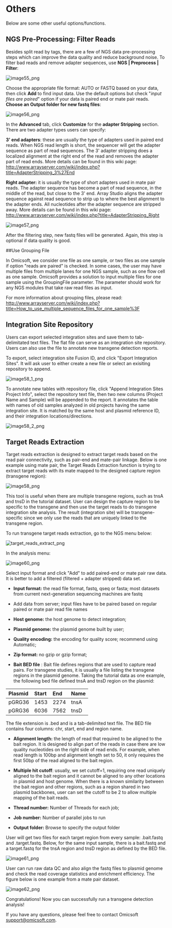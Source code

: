 # Others

Below are some other useful options/functions.

## NGS Pre-Processing: Filter Reads

Besides split read by tags, there are a few of NGS data pre-processing steps which can improve the data quality and reduce background noise.  To filter bad reads and remove adapter sequences, use **NGS | Preprocess | Filter**:

![image55_png](images/image55.png)

Choose the appropriate file format: AUTO or FASTQ based on your data, then click **Add** to find input data.
Use the default options but check "*input files are paired*" option if your data is paired end or mate pair reads.
**Choose an Output folder for new fastq files**:

![image56_png](images/image56.png)

In the **Advanced** tab, click **Customize** for the **adapter Stripping** section. There are two adapter types users can specify:

**3' end adapters**: these are usually the type of adapters used in paired end reads. When NGS read length is short, the sequencer will get the adapter sequence as part of read sequences. The 3' adapter stripping does a localized alignment at the right end of the read and removes the adapter part of read ends. More details can be found in this wiki page: http://www.arrayserver.com/wiki/index.php?title=AdapterStripping_3%27End

**Right adapter:** it is usually the type of short adapters used in mate pair reads. The adapter sequence has become a part of read sequence, in the middle of the read, but close to the 3' end. Array Studio aligns the adapter sequence against read sequence to strip up to where the best alignment to the adapter ends. All nucleotides after the adapter sequence are stripped away. More details can be found in this wiki page:
http://www.arrayserver.com/wiki/index.php?title=AdapterStripping_Right

![image57_png](images/image57.png)

After the filtering step, new fastq files will be generated. Again, this step is optional if data quality is good.


##Use Grouping File

In Omicsoft, we consider one file as one sample, or two files as one sample if option "reads are paired" is checked.
In some cases, the user may have multiple files from multiple lanes for one NGS sample, such as one flow cell as one sample. Omicsoft provides a solution to input multiple files for one sample using the GroupingFile parameter.
The parameter should work for any NGS modules that take raw read files as input.

For more information about grouping files, please read:
http://www.arrayserver.com/wiki/index.php?title=How_to_use_multiple_sequence_files_for_one_sample%3F


## Integration Site Repository

Users can export selected integration sites and save them to tab-delimitated text files. The flat file can serve as an integration site repository. Users can also use the file to annotate new transgene detection reports.

To export, select integration site Fusion ID, and click "Export Integration Sites". It will ask user to either create a new file or select an exisiting repository to append.

![image58_1_png](images/image58_1.png)

To annotate new tables with repository file, click "Append Integration Sites Project Info", select the repository text file, then two new columns (Project Name and Sample) will be appended to the report. It annotates the table with names of old samples analyzed in old projects having the same integration site. It is matched by the same host and plasmid reference ID, and their integration locations/directions.


![image58_2_png](images/image58_2.png)

## Target Reads Extraction

Target reads extraction is designed to extract target reads based on the read pair connectivity, such as pair-end and mate-pair linkage. Below is one example using mate pair, the Target Reads Extraction function is trying to extract target reads with its mate mapped to the designed capture region (transgene region):

![image58_png](images/image58.png)

This tool is useful when there are multiple transgene regions, such as tnsA and tnsD in the tutorial dataset.
User can design the capture region to be specific to the transgene and then use the target reads to do transgene integration site analysis. The result (integration site) will be transgene-specific since we only use the reads that are uniquely linked to the transgene region.

To run transgene target reads extraction, go to the NGS menu below:

![target_reads_extract_png](images/target_reads_extract.png)

In the analysis menu:

![image60_png](images/image60.png)

Select input format and click "Add" to add paired-end or mate pair raw data. It is better to add a filtered (filtered + adapter stripped) data set.

*   **Input format:** the read file format, fastq, qseq or fasta;
    most datasets from current next-generation sequencing machines are fastq

*   Add data from server; input files have to be paired based on regular paired or mate pair read file names

*   **Host genome:**
    the host genome to detect integration;

*   **Plasmid genome:**
    the plasmid genome built by user;


*   **Quality encoding:**
    the encoding for quality score; recommend using Automatic;

*   **Zip format:**
    no gzip or gzip format;

*   **Bait BED file**
    : Bait file defines regions that are used to capture read pairs. For transgene studies, it is usually a file listing the transgene regions in the plasmid genome. Taking the tutorial data as one example, the following bed file defined tnsA and tnsD region on the plasmid:

| Plasmid     | Start     | End     | Name     |
| :---------- | :-------- | :------ | :------- |
| pGRG36      | 1453      | 2274    | tnsA     |
| pGRG36      | 6036      | 7562    | tnsD     |

The file extension is .bed and is a tab-delimited text file. The BED file contains four columns: chr, start, end and region name.

*   **Alignment length:**
    the length of read that required to be aligned to the bait region. It is designed to align part of the reads in case there are low quality nucleotides on the right side of read ends. For example, when read length is 100bp and alignment length set to 50, it only requires the first 50bp of the read aligned to the bait region.



*   **Multiple hit cutoff**: usually, we set cutoff=1, requiring one read uniquely aligned to the bait region and it cannot be aligned to any other locations in plasmid and host genome. When there is a known similarity between the bait region and other regions, such as a region shared in two plasmid backbones, user can set the cutoff to be 2 to allow multiple mapping of the bait reads.



*   **Thread number:**
    Number of Threads for each job;



*   **Job number:**
    Number of parallel jobs to run



*   **Output folder:**
    Browse to specify the output folder



User will get two files for each target region from every sample: .bait.fastq and .target.fastq. Below, for the same input sample, there is a bait.fastq and a target.fastq for the tnsA region and tnsD region as defined by the BED file.

![image61_png](images/image61.png)

User can run raw data QC and also align the fastq files to plasmid genome and check the read coverage statistics and enrichment efficiency. The figure below is one example from a mate pair dataset.

![image62_png](images/image62.png)


Congratulations! Now you can successfully run a transgene detection analysis!

If you have any questions, please feel free to contact Omicsoft support@omicsoft.com.
